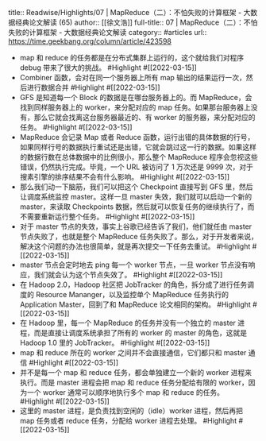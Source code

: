 title:: Readwise/Highlights/07 | MapReduce（二）：不怕失败的计算框架 - 大数据经典论文解读 (65)
author:: [[徐文浩]]
full-title:: 07 | MapReduce（二）：不怕失败的计算框架 - 大数据经典论文解读
category:: #articles
url:: https://time.geekbang.org/column/article/423598

- map 和 reduce 的任务都是在分布式集群上运行的，这个就给我们对程序 debug 带来了很大的挑战。 #Highlight #[[2022-03-15]]
- Combiner 函数，会对在同一个服务器上所有 map 输出的结果运行一次，然后进行数据合并 #Highlight #[[2022-03-15]]
- GFS 是知道每一个 Block 的数据是在哪台服务器上的。而 MapReduce，会找到同样服务器上的 worker，来分配对应的 map 任务。如果那台服务器上没有，那么它就会找离这台服务器最近的、有 worker 的服务器，来分配对应的任务。 #Highlight #[[2022-03-15]]
- MapReduce 会记录 Map 或者 Reduce 函数，运行出错的具体数据的行号，如果同样行号的数据执行重试还是出错，它就会跳过这一行的数据。如果这样的数据行数在总体数据中的比例很小，那么整个 MapReduce 程序会忽视这些错误，仍然执行完成。毕竟，一个 URL 被访问了 1 万次还是 9999 次，对于搜素引擎的排序结果不会有什么影响。 #Highlight #[[2022-03-15]]
- 那么我们动一下脑筋，我们可以把这个 Checkpoint 直接写到 GFS 里，然后让调度系统监控 master。这样一旦 master 失效，我们就可以启动一个新的 master，来读取 Checkpoints 数据，然后就可以恢复任务的继续执行了，而不需要重新运行整个任务。 #Highlight #[[2022-03-15]]
- 对于 master 节点的失效，事实上谷歌已经告诉了我们，他们就任由 master 节点失败了，也就是整个 MapReduce 任务失败了。那么，对于开发者来说，解决这个问题的办法也很简单，就是再次提交一下任务去重试。 #Highlight #[[2022-03-15]]
- master 节点会定时地去 ping 每一个 worker 节点，一旦 worker 节点没有响应，我们就会认为这个节点失效了。 #Highlight #[[2022-03-15]]
- 在 Hadoop 2.0，Hadoop 社区把 JobTracker 的角色，拆分成了进行任务调度的 Resource Mananger，以及监控单个 MapReduce 任务执行的 Application Master，回到了和 MapReduce 论文相同的架构。 #Highlight #[[2022-03-15]]
- 在 Hadoop 里，每一个 MapReduce 的任务并没有一个独立的 master 进程，而是直接让调度系统承担了所有的 worker 的 master 的角色，这就是 Hadoop 1.0 里的 JobTracker。 #Highlight #[[2022-03-15]]
- map 和 reduce 所在的 worker 之间并不会直接通信，它们都只和 master 通信 #Highlight #[[2022-03-15]]
- 并不是每一个 map 和 reduce 任务，都会单独建立一个新的 worker 进程来执行。而是 master 进程会把 map 和 reduce 任务分配给有限的 worker，因为一个 worker 通常可以顺序地执行多个 map 和 reduce 的任务。 #Highlight #[[2022-03-15]]
- 这里的 master 进程，是负责找到空闲的（idle）worker 进程，然后再把 map 任务或者 reduce 任务，分配给 worker 进程去处理。 #Highlight #[[2022-03-15]]